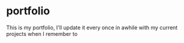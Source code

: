 # portfolio
This is my portfolio, I'll update it every once in awhile with my current projects when I remember to
